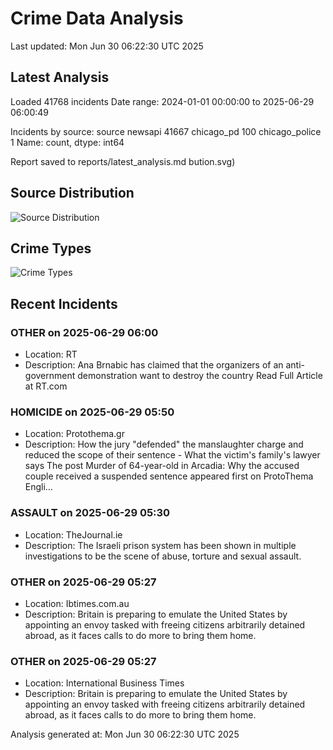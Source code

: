 # Crime Data Analysis
Last updated: Mon Jun 30 06:22:30 UTC 2025

## Latest Analysis

Loaded 41768 incidents
Date range: 2024-01-01 00:00:00 to 2025-06-29 06:00:49

Incidents by source:
source
newsapi           41667
chicago_pd          100
chicago_police        1
Name: count, dtype: int64

Report saved to reports/latest_analysis.md
bution.svg)

## Source Distribution
![Source Distribution](images/source_distribution.svg)

## Crime Types
![Crime Types](images/crime_types.svg)

## Recent Incidents

### OTHER on 2025-06-29 06:00
- Location: RT
- Description: Ana Brnabic has claimed that the organizers of an anti-government demonstration want to destroy the country Read Full Article at RT.com


### HOMICIDE on 2025-06-29 05:50
- Location: Protothema.gr
- Description: How the jury "defended" the manslaughter charge and reduced the scope of their sentence - What the victim's family's lawyer says
The post Murder of 64-year-old in Arcadia: Why the accused couple received a suspended sentence appeared first on ProtoThema Engli…


### ASSAULT on 2025-06-29 05:30
- Location: TheJournal.ie
- Description: The Israeli prison system has been shown in multiple investigations to be the scene of abuse, torture and sexual assault.


### OTHER on 2025-06-29 05:27
- Location: Ibtimes.com.au
- Description: Britain is preparing to emulate the United States by appointing an envoy tasked with freeing citizens arbitrarily detained abroad, as it faces calls to do more to bring them home.


### OTHER on 2025-06-29 05:27
- Location: International Business Times
- Description: Britain is preparing to emulate the United States by appointing an envoy tasked with freeing citizens arbitrarily detained abroad, as it faces calls to do more to bring them home.

Analysis generated at: Mon Jun 30 06:22:30 UTC 2025
